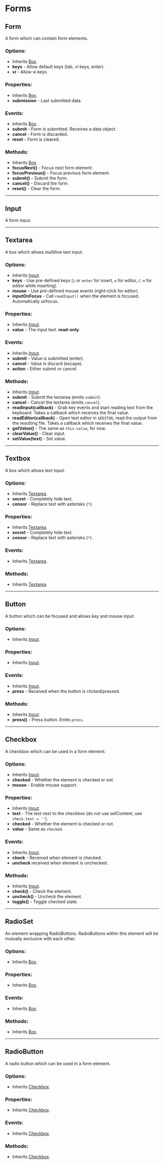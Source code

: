 # Forms


## Form

A form which can contain form elements.

### Options:

- Inherits [Box](objects/boxes.md#box).
- __keys__ - Allow default keys (tab, vi keys, enter).
- __vi__ - Allow vi keys.

### Properties:

- Inherits [Box](objects/boxes.md#box).
- __submission__ - Last submitted data.

### Events:

- Inherits [Box](objects/boxes.md#box).
- __submit__ - Form is submitted. Receives a data object.
- __cancel__ - Form is discarded.
- __reset__ - Form is cleared.

### Methods:

- Inherits [Box](objects/boxes.md#box).
- __focusNext()__ - Focus next form element.
- __focusPrevious()__ - Focus previous form element.
- __submit()__ - Submit the form.
- __cancel()__ - Discard the form.
- __reset()__ - Clear the form.


----
## Input

A form input.


----
## Textarea

A box which allows multiline text input.

### Options:

- Inherits [Input](objects/forms.md#input).
- __keys__ - Use pre-defined keys (`i` or `enter` for insert, `e` for editor,
  `C-e` for editor while inserting).
- __mouse__ - Use pre-defined mouse events (right-click for editor).
- __inputOnFocus__ - Call `readInput()` when the element is focused.
  Automatically unfocus.

### Properties:

- Inherits [Input](objects/forms.md#input).
- __value__ - The input text. __read-only__.

### Events:

- Inherits [Input](objects/forms.md#input).
- __submit__ - Value is submitted (enter).
- __cancel__ - Value is discard (escape).
- __action__ - Either submit or cancel.

### Methods:

- Inherits [Input](objects/forms.md#input).
- __submit__ - Submit the textarea (emits `submit`).
- __cancel__ - Cancel the textarea (emits `cancel`).
- __readInput(callback)__ - Grab key events and start reading text from the
  keyboard. Takes a callback which receives the final value.
- __readEditor(callback)__ - Open text editor in `$EDITOR`, read the output from
  the resulting file. Takes a callback which receives the final value.
- __getValue()__ - The same as `this.value`, for now.
- __clearValue()__ - Clear input.
- __setValue(text)__ - Set value.


----
## Textbox

A box which allows text input.

### Options:

- Inherits [Textarea](objects/forms.md#textarea).
- __secret__ - Completely hide text.
- __censor__ - Replace text with asterisks (`*`).

### Properties:

- Inherits [Textarea](objects/forms.md#textarea).
- __secret__ - Completely hide text.
- __censor__ - Replace text with asterisks (`*`).

### Events:

- Inherits [Textarea](objects/forms.md#textarea).

### Methods:

- Inherits [Textarea](objects/forms.md#textarea).


----
## Button

A button which can be focused and allows key and mouse input.

### Options:

- Inherits [Input](objects/forms.md#input).

### Properties:

- Inherits [Input](objects/forms.md#input).

### Events:

- Inherits [Input](objects/forms.md#input).
- __press__ - Received when the button is clicked/pressed.

### Methods:

- Inherits [Input](objects/forms.md#input).
- __press()__ - Press button. Emits `press`.


----
## Checkbox

A checkbox which can be used in a form element.

### Options:

- Inherits [Input](objects/forms.md#input).
- __checked__ - Whether the element is checked or not.
- __mouse__ - Enable mouse support.

### Properties:

- Inherits [Input](objects/forms.md#input).
- __text__ - The text next to the checkbox (do not use setContent, use
  `check.text = ''`).
- __checked__ - Whether the element is checked or not.
- __value__ - Same as `checked`.

### Events:

- Inherits [Input](objects/forms.md#input).
- __check__ - Received when element is checked.
- __uncheck__ received when element is unchecked.

### Methods:

- Inherits [Input](objects/forms.md#input).
- __check()__ - Check the element.
- __uncheck()__ - Uncheck the element.
- __toggle()__ - Toggle checked state.


----
## RadioSet

An element wrapping RadioButtons. RadioButtons within this element will be
mutually exclusive with each other.

### Options:

- Inherits [Box](objects/boxes.md#box).

### Properties:

- Inherits [Box](objects/boxes.md#box).

### Events:

- Inherits [Box](objects/boxes.md#box).

### Methods:

- Inherits [Box](objects/boxes.md#box).


----
## RadioButton

A radio button which can be used in a form element.

### Options:

- Inherits [Checkbox](objects/forms.md#checkbox).

### Properties:

- Inherits [Checkbox](objects/forms.md#checkbox).

### Events:

- Inherits [Checkbox](objects/forms.md#checkbox).

### Methods:

- Inherits [Checkbox](objects/forms.md#checkbox).
